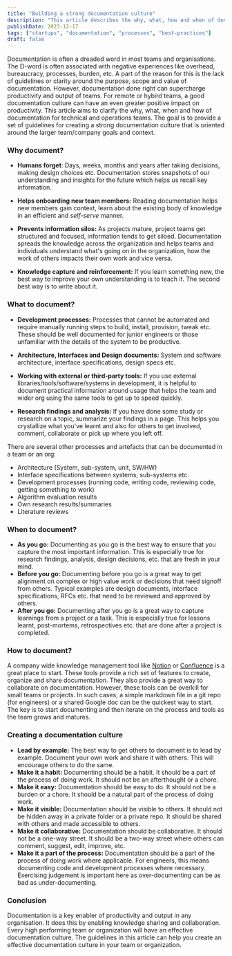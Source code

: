 ```yaml
---
title: "Building a strong documentation culture"
description: "This article describes the why, what, how and when of documentation for engineering, product and operations teams"
publishDate: 2023-12-17
tags: ["startups", "documentation", "processes", "best-practices"]
draft: false
---
```


Documentation is often a dreaded word in most teams and organisations. The D-word is often associated with negative experiences like overhead, bureaucracy, processes, burden, etc. A part of the reason for this is the lack of guidelines or clarity around the purpose, scope and value of documentation. However, documentation done right can supercharge productivity and output of teams. For remote or hybird teams, a good documentation culture can have an even greater positive impact on productivity. This article aims to clarify the why, what, when and how of documentation for technical and operations teams. The goal is to provide a set of guidelines for creating a strong documentation culture that is oriented around the larger team/company goals and context.

### Why document?

* **Humans forget**: Days, weeks, months and years after taking decisions, making design choices etc. Documentation stores snapshots of our understanding and insights for the future which helps us recall key information.

* **Helps onboarding new team members:** Reading documentation helps new members gain context, learn about the existing body of knowledge in an efficient and *self-serve* manner.
* **Prevents information silos:** As projects mature, project teams get structured and focused, information tends to get siloed. Documentation spreads the knowledge across the organization and helps teams and individuals understand what's going on in the organization, how the work of others impacts their own work and vice versa.
* **Knowledge capture and reinforcement:** If you learn something new, the best way to improve your own understanding is to teach it. The second best way is to write about it.

### What to document?

* **Development processes:** Processes that cannot be automated and require manually running steps to build, install, provision, tweak etc. These should be well documented for junior engineers or those unfamiliar with the details of the system to be productive.

* **Architecture, Interfaces and Design documents:** System and software architecture, interface specifications, design specs etc.
* **Working with external or third-party tools:** If you use external libraries/tools/software/systems in development, it is helpful to document practical information around usage that helps the team and wider org using the same tools to get up to speed quickly.
* **Research findings and analysis:** If you have done some study or research on a topic, summarize your findings in a page. This helps you crystallize what you've learnt and also for others to get involved, comment, collaborate or pick up where you left off.

There are several other processes and artefacts that can be documented in a team or an org:
* Architecture (System, sub-system, unit, SW/HW)
* Interface specifications between systems, sub-systems etc.
* Development processes (running code, writing code, reviewing code, getting something to work)
* Algorithm evaluation results
* Own research results/summaries
* Literature reviews

### When to document?

* **As you go:** Documenting as you go is the best way to ensure that you capture the most important information. This is especially true for research findings, analysis, design decisions, etc. that are fresh in your mind.
* **Before you go:** Documenting before you go is a great way to get alignment on complex or high value work or decisions that need signoff from others. Typical examples are design documents, interface specifications, RFCs etc. that need to be reviewed and approved by others.
* **After you go:** Documenting after you go is a great way to capture learnings from a project or a task. This is especially true for lessons learnt, post-mortems, retrospectives etc. that are done after a project is completed.


### How to document?

A company wide knowledge management tool like [Notion](https://www.notion.so/) or [Confluence](https://www.atlassian.com/software/confluence) is a great place to start. These tools provide a rich set of features to create, organize and share documentation. They also provide a great way to collaborate on documentation. However, these tools can be overkill for small teams or projects. In such cases, a simple markdown file in a git repo (for engineers) or a shared Google doc can be the quickest way to start. The key is to start documenting and then iterate on the process and tools as the team grows and matures.

### Creating a documentation culture

* **Lead by example:** The best way to get others to document is to lead by example. Document your own work and share it with others. This will encourage others to do the same.
* **Make it a habit:** Documenting should be a habit. It should be a part of the process of doing work. It should not be an afterthought or a chore.
* **Make it easy:** Documentation should be easy to do. It should not be a burden or a chore. It should be a natural part of the process of doing work.
* **Make it visible:** Documentation should be visible to others. It should not be hidden away in a private folder or a private repo. It should be shared with others and made accessible to others.
* **Make it collaborative:** Documentation should be collaborative. It should not be a one-way street. It should be a two-way street where others can comment, suggest, edit, improve, etc.
* **Make it a part of the process:** Documentation should be a part of the process of doing work where applicable. For engineers, this means documenting code and development processes where necessary. Exercising judgement is important here as over-documenting can be as bad as under-documenting.

### Conclusion

Documentation is a key enabler of productivity and output in any organisation. It does this by enabling knowledge sharing and collaboration. Every high performing team or organization will have an effective documentation culture. The guidelines in this article can help you create an effective documentation culture in your team or organization.